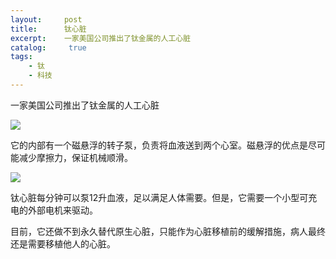 ```yaml
---
layout:     post
title:      钛心脏
excerpt:    一家美国公司推出了钛金属的人工心脏
catalog: 	 true
tags:
    - 钛
    - 科技   
---
```

一家美国公司推出了钛金属的人工心脏

![](https://pic.imgdb.cn/item/66b4be8cd9c307b7e928cb25.webp)

它的内部有一个磁悬浮的转子泵，负责将血液送到两个心室。磁悬浮的优点是尽可能减少摩擦力，保证机械顺滑。

![](https://pic.imgdb.cn/item/66b4beacd9c307b7e928e562.webp)

钛心脏每分钟可以泵12升血液，足以满足人体需要。但是，它需要一个小型可充电的外部电机来驱动。

目前，它还做不到永久替代原生心脏，只能作为心脏移植前的缓解措施，病人最终还是需要移植他人的心脏。
